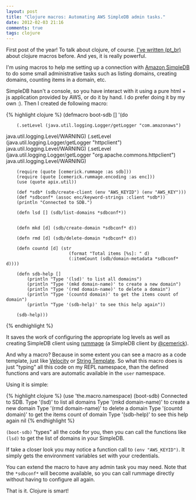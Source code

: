 ```yaml
---
layout: post
title: "Clojure macros: Automating AWS SimpleDB admin tasks."
date: 2012-02-03 21:16
comments: true
tags: clojure
---
```

First post of the year! To talk about clojure, of course.
[I've written (pt_br)](http://codemountain.wordpress.com/2010/10/09/clojure-macros/) about clojure macros before. And yes, it is really powerful.

I'm using macros to help me setting up a connection with [Amazon SimpleDB](http://aws.amazon.com/simpledb/) to do some small administrative tasks such as listing domains, creating domains, counting items in a domain, etc.

SimpleDB hasn't a console, so you have interact with it using a pure html + js application provided by AWS, or do it by hand. I do prefer doing it by my own :). Then I created de following macro:

<!--more-->

{% highlight clojure %}
(defmacro boot-sdb []
	'(do

		(.setLevel (java.util.logging.Logger/getLogger "com.amazonaws")
  java.util.logging.Level/WARNING)
		(.setLevel (java.util.logging.Logger/getLogger "httpclient")
  java.util.logging.Level/WARNING)
		(.setLevel (java.util.logging.Logger/getLogger "org.apache.commons.httpclient")
  java.util.logging.Level/WARNING)

		(require (quote [cemerick.rummage :as sdb]))
	 	(require (quote [cemerick.rummage.encoding :as enc]))
	 	(use (quote apix.util))

	 	(def *sdb* (sdb/create-client (env "AWS_KEYID") (env "AWS_KEY")))
	 	(def *sdbconf* (assoc enc/keyword-strings :client *sdb*))
	 	(println "Connected to SDB.")

	 	(defn lsd [] (sdb/list-domains *sdbconf*))


	 	(defn mkd [d] (sdb/create-domain *sdbconf* d))

	 	(defn rmd [d] (sdb/delete-domain *sdbconf* d))

	 	(defn countd [d] (str
		 					(format "Total items [%s]: " d)
		 					(:itemCount (sdb/domain-metadata *sdbconf* d))))

		(defn sdb-help []
			(println "Type '(lsd)' to list all domains")
	 		(println "Type '(mkd domain-name)' to create a new domain")
			(println "Type '(rmd domain-name)' to delete a domain")
			(println "Type '(countd domain)' to get the items count of domain")
			(println "Type '(sdb-help)' to see this help again"))

		(sdb-help)))
{% endhighlight %}

It saves the work of configuring the appropriate log levels as well as creating SimpleDB client using [rummage](https://github.com/cemerick/rummage) (a SimpleDB client by [@cemerick](twitter.com/cemerick)).

And why a macro? Because in some extent you can see a macro as a code template, just like [Velocity](http://velocity.apache.org/) or [String Template](http://www.stringtemplate.org/). So what this macro does is just "typing" all this code on my REPL namespace, than the defined functions and vars are automatic available in the `user` namespace.

Using it is simple:

{% highlight clojure %}
    (use 'the.macro.namespace)
    (boot-sdb)
    Connected to SDB.
    Type '(lsd)' to list all domains
    Type '(mkd domain-name)' to create a new domain
    Type '(rmd domain-name)' to delete a domain
    Type '(countd domain)' to get the items count of domain
    Type '(sdb-help)' to see this help again
    nil
{% endhighlight %}

`(boot-sdb)` "types" all the code for you, then you can call the functions like `(lsd)` to get the list of domains in your SimpleDB.

If take a closer look you may notice a function call to `(env "AWS_KEYID")`. It simply gets the environment variables set with your credentials.

You can extend the macro to have any admin task you may need. Note that the `*sdbconf*` will become available, so you can call rummage directly without having to configure all again.

That is it. Clojure is smart!
